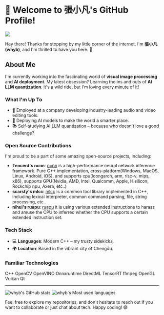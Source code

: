 # 👋 Welcome to 張小凡's GitHub Profile!

![](https://komarev.com/ghpvc/?username=whyb&color=green&style=flat-square&label=ProfileViews)

Hey there! Thanks for stopping by my little corner of the internet. I'm **張小凡(whyb)**, and I'm thrilled to have you here. 🎉

## About Me

I'm currently working into the fascinating world of **visual image processing** and **AI deployment**. My latest obsession? Learning the ins and outs of **AI LLM quantization**. It's a wild ride, but I'm loving every minute of it!

### What I'm Up To

- 🔭 Employed at a company developing industry-leading audio and video editing tools.
- 🚀 Deploying AI models to make the world a smarter place.
- 📚 Self-studying AI LLM quantization – because who doesn't love a good challenge?

### Open Source Contributions

I'm proud to be a part of some amazing open-source projects, including:

- **Tencent's ncnn**: [ncnn](https://github.com/Tencent/ncnn/) is a high-performance neural network inference framework. Pure C++ implementation, cross-platform(Windows, MacOS, Linux, Android, iOS), and supports cpu(loongarch, arm, risc-v, mips, x86), supports GPU(Nvidia, AMD, Intel, Qualcomm, Apple, Hisilicon, Rockchip npu, Axera, etc..)
- **scarsty's mlcc**: [mlcc](https://github.com/scarsty/mlcc) is a common tool library implemented in C++, including lexical interpreter, common command parsing, file, string processing, etc..
- **nihui's ruapu**: [ruapu](https://github.com/nihui/ruapu/) it is using various extended instructions to harass and amuse the CPU to inferred whether the CPU supports a certain extended instruction set.

### Tech Stack

- 💻 **Languages**: Modern C++ – my trusty sidekicks.
- 🌍 **Location**: Based in the vibrant city of Chengdu.

### Familiar Technologies

C++ OpenCV OpenVINO Onnxruntime DirectML TensorRT ffmpeg OpenGL Vulkan Qt

---

![whyb's GitHub stats](https://github-readme-stats-gules-omega.vercel.app/api?username=whyb&show_icons=true&theme=jolly&count_private=true&include_all_commits=true&show_icons=true&locale=cn)
![whyb's Most used languages](https://github-readme-stats.vercel.app/api/top-langs/?username=whyb&layout=compact&hide_border=true&langs_count=10&theme=jolly&locale=cn)


Feel free to explore my repositories, and don't hesitate to reach out if you want to collaborate or just chat about tech. Happy coding! 😄
